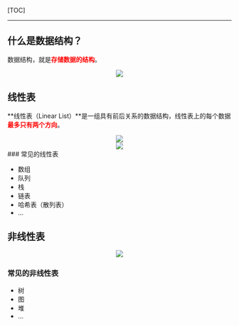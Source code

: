 <!-- @author: Zhang Jinbao -->

<!-- @date: 2022-04-26 17:02:36 -->

[TOC]

---

## 什么是数据结构？

数据结构，就是<font color="red">**存储数据的结构**</font>。

<div align="center">
    <img src="https://img-blog.csdnimg.cn/20200430235657856.png" />
</div>


## 线性表

**线性表（Linear List）**是一组具有前后关系的数据结构，线性表上的每个数据<font color="red">**最多只有两个方向**</font>。

<div align="center">
    <img src="https://img-blog.csdnimg.cn/20200501000311746.png" />
</div>
<div align="center">
    <img src="https://img2018.cnblogs.com/blog/1468033/201905/1468033-20190527230141394-707635789.png" />
</div>
### 常见的线性表

- 数组
- 队列
- 栈
- 链表
- 哈希表（散列表）
- …




## 非线性表



<div align="center">
    <img src="https://img2018.cnblogs.com/blog/1468033/201905/1468033-20190527230423327-1590652789.png" />
</div>

### 常见的非线性表

- 树
- 图
- 堆
- …
